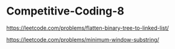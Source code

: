 # Competitive-Coding-8

https://leetcode.com/problems/flatten-binary-tree-to-linked-list/

https://leetcode.com/problems/minimum-window-substring/
